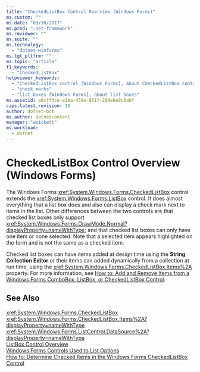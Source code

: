 ```yaml
---
title: "CheckedListBox Control Overview (Windows Forms)"
ms.custom: ""
ms.date: "03/30/2017"
ms.prod: ".net-framework"
ms.reviewer: ""
ms.suite: ""
ms.technology: 
  - "dotnet-winforms"
ms.tgt_pltfrm: ""
ms.topic: "article"
f1_keywords: 
  - "CheckedListBox"
helpviewer_keywords: 
  - "CheckedListBox control [Windows Forms], about CheckedListBox control"
  - "check marks"
  - "list boxes [Windows Forms], about list boxes"
ms.assetid: e6cff3ce-e2ba-458e-851f-299e8e9c8abf
caps.latest.revision: 10
author: dotnet-bot
ms.author: dotnetcontent
manager: "wpickett"
ms.workload: 
  - dotnet
---
```

# CheckedListBox Control Overview (Windows Forms)
The Windows Forms <xref:System.Windows.Forms.CheckedListBox> control extends the <xref:System.Windows.Forms.ListBox> control. It does almost everything that a list box does and also can display a check mark next to items in the list. Other differences between the two controls are that checked list boxes only support <xref:System.Windows.Forms.DrawMode.Normal?displayProperty=nameWithType>; and that checked list boxes can only have one item or none selected. Note that a selected item appears highlighted on the form and is not the same as a checked item.  
  
 Checked list boxes can have items added at design time using the **String Collection Editor** or their items can added dynamically from a collection at run time, using the <xref:System.Windows.Forms.CheckedListBox.Items%2A> property. For more information, see [How to: Add and Remove Items from a Windows Forms ComboBox, ListBox, or CheckedListBox Control](../../../../docs/framework/winforms/controls/add-and-remove-items-from-a-wf-combobox.md).  
  
## See Also  
 <xref:System.Windows.Forms.CheckedListBox>  
 <xref:System.Windows.Forms.CheckedListBox.Items%2A?displayProperty=nameWithType>  
 <xref:System.Windows.Forms.ListControl.DataSource%2A?displayProperty=nameWithType>  
 [ListBox Control Overview](../../../../docs/framework/winforms/controls/listbox-control-overview-windows-forms.md)  
 [Windows Forms Controls Used to List Options](../../../../docs/framework/winforms/controls/windows-forms-controls-used-to-list-options.md)  
 [How to: Determine Checked Items in the Windows Forms CheckedListBox Control](../../../../docs/framework/winforms/controls/how-to-determine-checked-items-in-the-windows-forms-checkedlistbox-control.md)
